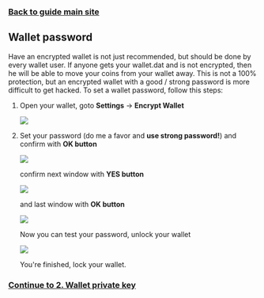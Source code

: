 ### **[Back to guide main site](readme.md)**

## Wallet password
Have an encrypted wallet is not just recommended, but should be done by every wallet user. If anyone gets your wallet.dat and is not encrypted, then he will be able to move your coins from your wallet away.
This is not a 100% protection, but an encrypted wallet with a good / strong password is more difficult to get hacked.
To set a wallet password, follow this steps:

1. Open your wallet, goto **Settings** -> **Encrypt Wallet**

    <img src="https://node-support.network/coins/bitcloud/1_wallet_password/1.png?">
    
2. Set your password (do me a favor and **use strong password!**) and confirm with **OK button**

    <img src="https://node-support.network/coins/bitcloud/1_wallet_password/2.png?">
    
    confirm next window with **YES button**
    
    <img src="https://node-support.network/coins/bitcloud/1_wallet_password/3.png?">
    
    and last window with **OK button**
    
    <img src="https://node-support.network/coins/bitcloud/1_wallet_password/4.png?">
    
    Now you can test your password, unlock your wallet
    
    <img src="https://node-support.network/coins/argo/mn-guide/10.png">
    
    You're finished, lock your wallet.

### **[Continue to 2. Wallet private key](mn_guide_wallet_privkey.md)**

